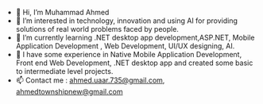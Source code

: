 - 👋 Hi, I’m Muhammad Ahmed
- 👀 I’m interested in technology, innovation and using AI for providing solutions of real world problems faced by people.
- 🌱 I’m currently learning .NET desktop app development,ASP.NET, Mobile Application Development , Web Development, UI/UX designing, AI.
- 💞️ I have some experience in Native Mobile Application Development, Front end Web Development, .NET desktop app and created some basic to intermediate level projects.
- 📫 Contact me : ahmed.uaar.735@gmail.com, ahmedtownshipnew@gmail.com

<!---
mahmed735/mahmed735 is a ✨ special ✨ repository because its `README.md` (this file) appears on your GitHub profile.
You can click the Preview link to take a look at your changes.
--->
